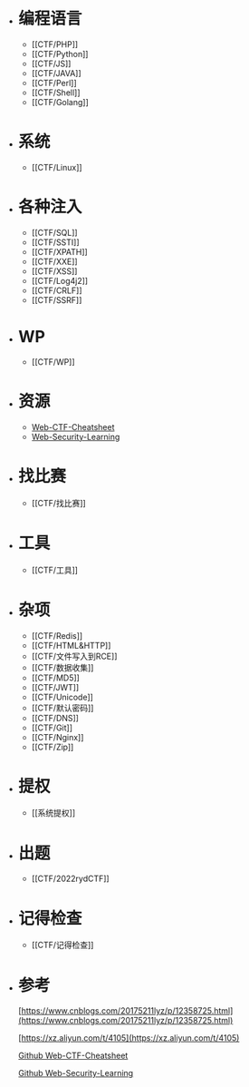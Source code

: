- # 编程语言
	- [[CTF/PHP]]
	- [[CTF/Python]]
	- [[CTF/JS]]
	- [[CTF/JAVA]]
	- [[CTF/Perl]]
	- [[CTF/Shell]]
	- [[CTF/Golang]]
- # 系统
	- [[CTF/Linux]]
- # 各种注入
	- [[CTF/SQL]]
	- [[CTF/SSTI]]
	- [[CTF/XPATH]]
	- [[CTF/XXE]]
	- [[CTF/XSS]]
	- [[CTF/Log4j2]]
	- [[CTF/CRLF]]
	- [[CTF/SSRF]]
- # WP
	- [[CTF/WP]]
- # 资源
	- [Web-CTF-Cheatsheet](https://github.com/w181496/Web-CTF-Cheatsheet)
	- [Web-Security-Learning](https://github.com/CHYbeta/Web-Security-Learning)
- # 找比赛
	- [[CTF/找比赛]]
- # 工具
	- [[CTF/工具]]
- # 杂项
	- [[CTF/Redis]]
	- [[CTF/HTML&HTTP]]
	- [[CTF/文件写入到RCE]]
	- [[CTF/数据收集]]
	- [[CTF/MD5]]
	- [[CTF/JWT]]
	- [[CTF/Unicode]]
	- [[CTF/默认密码]]
	- [[CTF/DNS]]
	- [[CTF/Git]]
	- [[CTF/Nginx]]
	- [[CTF/Zip]]
- # 提权
	- [[系统提权]]
- # 出题
	- [[CTF/2022rydCTF]]
- # 记得检查
	- [[CTF/记得检查]]
- # 参考
  
  [https://www.cnblogs.com/20175211lyz/p/12358725.html](https://www.cnblogs.com/20175211lyz/p/12358725.html)
  
  [https://xz.aliyun.com/t/4105](https://xz.aliyun.com/t/4105)
  
  [Github Web-CTF-Cheatsheet](https://github.com/w181496/Web-CTF-Cheatsheet)
  
  [Github Web-Security-Learning](https://github.com/CHYbeta/Web-Security-Learning)